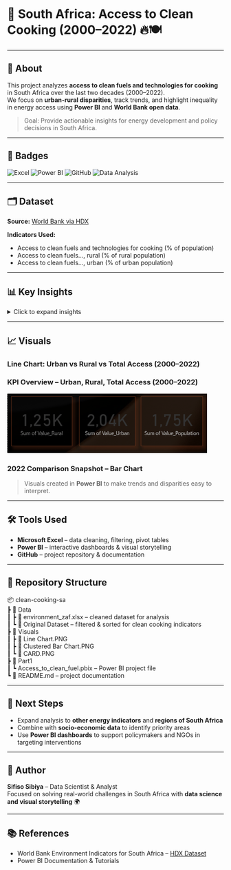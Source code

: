 # 🧪 South Africa: Access to Clean Cooking (2000–2022) 🔥🍽️

---

## 📢 About
This project analyzes **access to clean fuels and technologies for cooking** in South Africa over the last two decades (2000–2022).  
We focus on **urban-rural disparities**, track trends, and highlight inequality in energy access using **Power BI** and **World Bank open data**.

> Goal: Provide actionable insights for energy development and policy decisions in South Africa.

---

## 🌟 Badges
![Excel](https://img.shields.io/badge/Tool-Excel-green)
![Power BI](https://img.shields.io/badge/Tool-PowerBI-blue)
![GitHub](https://img.shields.io/badge/Platform-GitHub-black)
![Data Analysis](https://img.shields.io/badge/Skill-DataAnalysis-yellow)

---

## 🗂️ Dataset
**Source:** [World Bank via HDX](https://data.humdata.org/dataset/world-bank-environment-indicators-for-south-africa)

**Indicators Used:**
- Access to clean fuels and technologies for cooking (% of population)  
- Access to clean fuels…, rural (% of rural population)  
- Access to clean fuels…, urban (% of urban population)  

---

## 📊 Key Insights

<details>
<summary>Click to expand insights</summary>

- Urban access is consistently higher than rural access 🌆🏞️  
- Rural access shows gradual improvement 📈  
- The **urban-rural energy gap** is closing, but progress is slow ⏳  
- Trends provide insights for policy and targeted interventions  

</details>

---

## 📈 Visuals

### Line Chart: Urban vs Rural vs Total Access (2000–2022)


### KPI Overview – Urban, Rural, Total Access (2000–2022)
![KPI Cards](./Visuals/CARD.PNG)

### 2022 Comparison Snapshot – Bar Chart

> Visuals created in **Power BI** to make trends and disparities easy to interpret.

---

## 🛠️ Tools Used
- **Microsoft Excel** – data cleaning, filtering, pivot tables  
- **Power BI** – interactive dashboards & visual storytelling  
- **GitHub** – project repository & documentation  

---

## 📂 Repository Structure
📦 clean-cooking-sa  
┣ 📂 Data  
┃ ┣ 📜 environment_zaf.xlsx – cleaned dataset for analysis  
┃ ┗ 📜 Original Dataset – filtered & sorted for clean cooking indicators  
┣ 📂 Visuals  
┃ ┣ 📜 Line Chart.PNG  
┃ ┣ 📜 Clustered Bar Chart.PNG  
┃ ┗ 📜 CARD.PNG  
┣ 📂 Part1  
┃ ┗ Access_to_clean_fuel.pbix – Power BI project file  
┗ 📜 README.md – project documentation  

---

## 🚀 Next Steps
- Expand analysis to **other energy indicators** and **regions of South Africa**  
- Combine with **socio-economic data** to identify priority areas  
- Use **Power BI dashboards** to support policymakers and NGOs in targeting interventions  

---

## 👤 Author
**Sifiso Sibiya** – Data Scientist & Analyst  
Focused on solving real-world challenges in South Africa with **data science and visual storytelling** 🌍  

---

## 📚 References
- World Bank Environment Indicators for South Africa – [HDX Dataset](https://data.humdata.org/dataset/world-bank-environment-indicators-for-south-africa)  
- Power BI Documentation & Tutorials  
